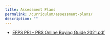```yaml
---
title: Assessment Plans
permalink: /curriculum/assessment-plans/
description: ""
---
```

* [EFPS PRI - PBS Online Buying Guide 2021.pdf](/files/2023%20Assessment%20Letter%20to%20Parents%20-%20P1%20Learning%20Outcomes.pdf)